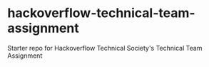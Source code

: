 # hackoverflow-technical-team-assignment
Starter repo for Hackoverflow Technical Society's Technical Team Assignment
